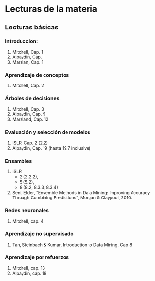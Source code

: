 # Lecturas de la materia

## Lecturas básicas

### Introduccion:

1. Mitchell, Cap. 1
2. Alpaydin, Cap. 1
3. Marslan, Cap. 1

### Aprendizaje de conceptos

1. Mitchell, Cap. 2

### Árboles de decisiones

1. Mitchell, Cap. 3
2. Alpaydin, Cap. 9
3. Marsland, Cap. 12

### Evaluación y selección de modelos

1. ISLR, Cap. 2 (2.2)
2. Alpaydin, Cap. 19 (hasta 19.7 inclusive)

### Ensambles

1. ISLR 
	* 2 (2.2.2), 
	* 5 (5.2), 
	* 8 (8.2, 8.3.3, 8.3.4)
2. Seni, Elder, “Ensemble Methods in Data Mining: Improving Accuracy Through Combining Predictions”, Morgan & Claypool, 2010. 

### Redes neuronales

1. Mitchell, cap. 4

### Aprendizaje no supervisado

1. Tan, Steinbach & Kumar, Introduction to Data Mining. Cap 8

### Aprendizaje por refuerzos

1. Mitchell, cap. 13
2. Alpaydin, cap. 18

